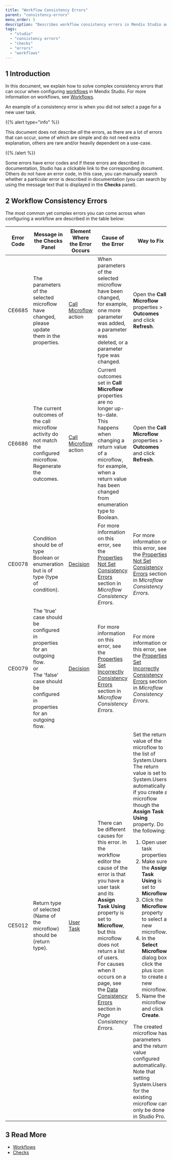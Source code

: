 ```yaml
---
title: "Workflow Consistency Errors"
parent: "consistency-errors"
menu_order: 5
description: "Describes workflow consistency errors in Mendix Studio and the way to fix them."
tags:
  - "studio"
  - "consistency errors"
  - "checks"
  - "errors"
  - "workflows"
---
```


## 1 Introduction

In this document, we explain how to solve complex consistency errors that can occur when configuring [workflows](workflows) in Mendix Studio. For more information on workflows, see [Workflows](workflows).

An example of a consistency error is when you did not select a page for a new user task.

{{% alert type="info" %}}

This document does not describe *all* the errors, as there are a lot of errors that can occur, some of which are simple and do not need extra explanation, others are rare and/or heavily dependent on a use-case.

{{% /alert %}}

Some errors have error codes and if these errors are described in documentation, Studio has a clickable link to the corresponding document. Others do not have an error code, in this case, you can manually search whether a particular error is described in documentation (you can search by using the message text that is displayed in the **Checks** panel).

## 2 Workflow Consistency Errors

The most common yet complex errors you can come across when configuring a workflow are described in the table below:

| Error Code | Message in the Checks Panel                                                                                                                                                  | Element Where the Error Occurs                    | Cause of the Error                                                                                                                                                                                                                                                                                                                                                                                              | Way to Fix                                                                                                                                                                                                                                                                                                                                                                                                                       |
| ---------- | ---------------------------------------------------------------------------------------------------------------------------------------------------------------------------- | ------------------------------------------------- | --------------------------------------------------------------------------------------------------------------------------------------------------------------------------------------------------------------------------------------------------------------------------------------------------------------------------------------------------------------------------------------------------------------- | -------------------------------------------------------------------------------------------------------------------------------------------------------------------------------------------------------------------------------------------------------------------------------------------------------------------------------------------------------------------------------------------------------------------------------- |
| CE6685     | The parameters of the selected microflow have changed, please update them in the properties.                                                                                 | [Call Microflow](workflow-system-actions) action  | When parameters of the selected microflow have been changed, for example, one more parameter was added, a parameter was deleted, or a parameter type was changed.                                                                                                                                                                                                                                               | Open the **Call Microflow** properties > **Outcomes** and click **Refresh**.                                                                                                                                                                                                                                                                                                                                                     |
| CE6686     | The current outcomes of the call microflow activity do not match the configured microflow. Regenerate the outcomes.                                                          | [Call Microflow](workflow-system-actions) action  | Current outcomes set in **Call Microflow** properties are no longer up-to-date. This happens when changing a return value of a microflow, for example, when a return value has been changed from enumeration type to Boolean.                                                                                                                                                                                   | Open the **Call Microflow** properties > **Outcomes** and click **Refresh**.                                                                                                                                                                                                                                                                                                                                                     |
| CE0078     | Condition should be of type Boolean or enumeration but is of type {type of condition}.                                                                                       | [Decision](workflows-general-activities#decision) | For more information on this error, see the [Properties Not Set Consistency Errors](consistency-errors-microflows#properties-not-set) section in *Microflow Consistency Errors*.                                                                                                                                                                                                                                | For more information on this error, see the [Properties Not Set Consistency Errors](consistency-errors-microflows#properties-not-set) section in *Microflow Consistency Errors*.                                                                                                                                                                                                                                                 |
| CE0079     | The 'true' case should be configured in properties for an outgoing flow. <br />or<br />The 'false' case should be configured in properties for an outgoing flow. | [Decision](workflows-general-activities#decision) | For more information on this error, see the [Properties Set Incorrectly Consistency Errors](consistency-errors-microflows#properties-set-incorrectly) section in *Microflow Consistency Errors*.                                                                                                                                                                                                                | For more information on this error, see the [Properties Set Incorrectly Consistency Errors](consistency-errors-microflows#properties-set-incorrectly) section in *Microflow Consistency Errors*.                                                                                                                                                                                                                                 |
| CE5012     | Return type of selected {Name of the microflow} should be {return type}.                                                                                                     | [User Task](workflows-user-task)                  | There can be different causes for this error. In the workflow editor the cause of the error is that you have a user task and its **Assign Task Using** property is set to **Microflow**, but this microflow does not return a list of users.<br />For causes when it occurs on a page, see the [Data Consistency Errors](consistency-errors-pages#data-consistency) section in *Page Consistency Errors*. | Set the return value of the microflow to the list of System.Users.<br />The return value is set to System.Users automatically if you create a microflow though the **Assign Task Using** property. Do the following: <ol><li>Open user task properties.</li><li>Make sure the **Assign Task Using** is set to **Microflow**. </li><li>Click the **Microflow** property to select a new microflow.</li><li>In the **Select Microflow** dialog box, click the plus icon to create a new microflow.</li><li>Name the microflow and click **Create**.</li></ol>The created microflow has parameters and the return value configured automatically. Note that setting System.Users for the existing microflow can only be done in Studio Pro. |


## 3 Read More

* [Workflows](workflows)
* [Checks](checks)
